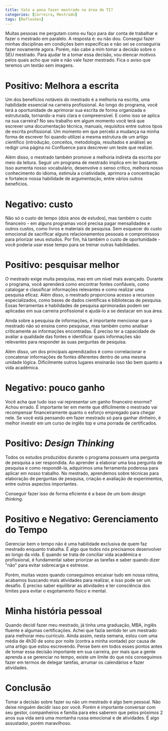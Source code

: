 ```yaml
---
title: Vale a pena fazer mestrado na área de TI?
categories: [Carreira, Mestrado]
tags: [Reflexões]
---
```


Muitas pessoas me pergutam como eu faço para dar conta de trabalhar e fazer o mestrado em paralelo. A resposta é: eu não dou. Consegui fazer minhas disciplinas em condições bem específicas e não sei se conseguiria fazer novamente agora. Porém, não cabe a mim tomar a decisão sobre o SEU mestrado. Para ajudar te a tomar essa decisão, vou elencar motivos pelos quais acho que vale e não vale fazer mestrado. Fica o aviso que teremos um textão sem imagens.

# Positivo: Melhora a escrita

Um dos benefícios notáveis do mestrado é a melhoria na escrita, uma habilidade essencial na carreira profissional. Ao longo do programa, você terá a oportunidade de aprimorar sua escrita de forma organizada e estruturada, tornando-a mais clara e compreensível. E como isso se aplica na sua carreira? No seu trabalho em algum momento você terá que escrever uma documentação técnica, manuais, requisitos entre outros tipos de escrita profissional. Um momento em que percebi a mudança na minha forma de escrever foi quando utilizei a mesma estrutura de um artigo científico (introdução, conceitos, metodologia, resultados e análise) ao redigir uma página no Confluence para descrever um teste que realizei.

Além disso, o mestrado também promove a melhoria indireta da escrita por meio da leitura. Seguir um programa de mestrado implica em ler bastante. Isso aumenta nosso vocabulário, desenvolve o senso crítico, melhora nosso conhecimento do idioma, estimula a criatividade, aprimora a concentração e fortalece nossa habilidade de argumentação, entre vários outros benefícios.

# Negativo: custo 

Não só o custo de tempo (dois anos de estudos), mas também o custo financeiro - em alguns programas você precisa pagar mensalidades e outros custos, como livros e materiais de pesquisa. Sem esquecer do custo emocional de sacrificar alguns relacionamentos pessoais e compromissos para priorizar seus estudos. Por fim, há também o custo de oportunidade - você poderia usar esse tempo para se treinar outras habilidades.

# Positivo: pesquisar melhor

O mestrado exige muita pesquisa, mas em um nível mais avançado. Durante o programa, você aprenderá como encontrar fontes confiáveis, como catalogar e classificar informações relevantes e como realizar uma pesquisa eficaz. Além disso, o mestrado proporciona acesso a recursos especializados, como bases de dados científicas e bibliotecas de pesquisa. Essas ferramentas e habilidades de pesquisa aprimoradas podem ser aplicadas em sua carreira profissional e ajudá-lo a se destacar em sua área.

Ainda sobre a pesquisa de informações, é importante mencionar que o mestrado não só ensina como pesquisar, mas também como analisar criticamente as informações encontradas. É preciso ter a capacidade de avaliar a qualidade das fontes e identificar quais informações são relevantes para responder às suas perguntas de pesquisa.

Além disso, um dos principais aprendizados é como correlacionar e concatenar informações de fontes diferentes dentro de uma mesma unidade lógica. Dificilmente outros lugares ensinarão isso tão bem quanto a vida acadêmica.

# Negativo: pouco ganho

Você acha que tudo isso vai representar um ganho financeiro enorme? Achou errado. É importante ter em mente que dificilmente o mestrado vai recompensar financeiramente quanto o esforço empregado para chegar nele. Se você está pensando em fazer mestrado só para ganhar dinheiro, é melhor investir em um curso de inglês top e uma porrada de certificados.

# Positivo: *Design Thinking*

Todos os estudos produzidos durante o programa possuem uma pergunta de pesquisa a ser respondida. Ao aprender a elaborar uma boa pergunta de pesquisa e como respondê-la, adquirimos uma ferramenta poderosa para aplicar em nosso trabalho. No mestrado, aprendemos sobre técnicas para elaboração de perguntas de pesquisa, criação e avaliação de experimentos, entre outros aspectos importantes. 

Conseguir fazer isso de forma eficiente é a base de um bom *design thinking*.

# Positivo e Negativo: Gerenciamento do Tempo

Gerenciar bem o tempo não é uma habilidade exclusiva de quem faz mestrado enquanto trabalha. É algo que todos nós precisamos desenvolver ao longo da vida. E quando se trata de conciliar vida acadêmica e profissional, é fundamental saber priorizar as tarefas e saber quando dizer "não" para evitar sobrecarga e estresse.

Porém, muitas vezes quando conseguimos encaixar tudo em nossa rotina, acabamos buscando mais atividades para realizar, e isso pode ser um desafio. É preciso saber equilibrar as atividades e ter consciência dos limites para evitar o esgotamento físico e mental.

# Minha história pessoal

Quando decidi fazer meu mestrado, já tinha uma graduação, MBA, inglês fluente e algumas certificações. Achei que fazia sentido ter um mestrado para melhorar meu currículo. Ainda assim, nesta semana, estou com uma média de 4h30 de sono por noite (contra a minha vontade) por causa de uma artigo que estou escrevendo. Pense bem em todos esses pontos antes de tomar essa decisão importante em sua carreira, por mais que a gente aprenda a se gerenciar no tempo, existe um limite do que nós conseguimos fazer em termos de delegar tarefas, arrumar os calendários e fazer atividades.

# Conclusão

Tomar a decisão sobre fazer ou não um mestrado é algo bem pessoal. Não deixe ninguém decidir isso por você. Porém é importante conversar com seu gestor, companheiros e família para eles saberem que pelos próximos 2 anos sua vida será uma montanha russa emocional e de atividades. É algo assustador, porém maravilhoso. 